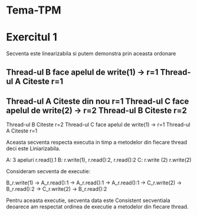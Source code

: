 # Tema-TPM

# Exercitul 1
Secventa este linearizabila si putem demonstra prin aceasta ordonare

Thread-ul B face apelul de write(1) -> r=1
Thread-ul A Citeste r=1
------------------------------------------
Thread-ul A Citeste din nou r=1
Thread-ul C face apelul de write(2) -> r=2
Thread-ul B Citeste r=2
------------------------------------------
Thread-ul B Citeste r=2
Thread-ul C face apelul de write(1) -> r=1
Thread-ul A Citeste r=1

Aceasta secventa respecta executia in timp a metodelor din fiecare thread deci este Liniarizabila.


A: 3 apeluri r.read().1
B: r.write(1), r.read():2, r.read():2
C: r.write (2) r.write(2)

Consideram secventa de executie:

 B_r.write(1) -> A_r.read():1 -> A_r.read():1 -> A_r.read():1 -> C_r.write(2) -> B_r.read():2  -> C_r.write(2) -> B_r.read():2

Pentru aceasta executie, secventa data este Consistent secventiala deoarece am respectat ordinea de executie a metodelor din fiecare thread.
